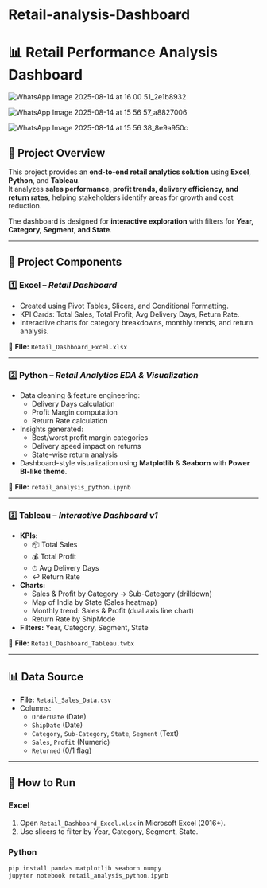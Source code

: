 # Retail-analysis-Dashboard
# 📊 Retail Performance Analysis Dashboard
![WhatsApp Image 2025-08-14 at 16 00 51_2e1b8932](https://github.com/user-attachments/assets/08236a9c-4a8d-480f-a678-ea28c6cee4e8)
  
![WhatsApp Image 2025-08-14 at 15 56 57_a8827006](https://github.com/user-attachments/assets/3beebcb2-42dd-4368-9215-2ed8a733bfaf)

![WhatsApp Image 2025-08-14 at 15 56 38_8e9a950c](https://github.com/user-attachments/assets/cbae1294-1085-4488-bc29-025f504fcf0d)

## 📌 Project Overview  
This project provides an **end-to-end retail analytics solution** using **Excel**, **Python**, and **Tableau**.  
It analyzes **sales performance, profit trends, delivery efficiency, and return rates**, helping stakeholders identify areas for growth and cost reduction.  

The dashboard is designed for **interactive exploration** with filters for **Year, Category, Segment, and State**.  

---

## 📂 Project Components  
### 1️⃣ **Excel** – *Retail Dashboard*  
- Created using Pivot Tables, Slicers, and Conditional Formatting.  
- KPI Cards: Total Sales, Total Profit, Avg Delivery Days, Return Rate.  
- Interactive charts for category breakdowns, monthly trends, and return analysis.  

📄 **File:** `Retail_Dashboard_Excel.xlsx`  

---

### 2️⃣ **Python** – *Retail Analytics EDA & Visualization*  
- Data cleaning & feature engineering:
  - Delivery Days calculation
  - Profit Margin computation
  - Return Rate calculation
- Insights generated:
  - Best/worst profit margin categories
  - Delivery speed impact on returns
  - State-wise return analysis
- Dashboard-style visualization using **Matplotlib** & **Seaborn** with **Power BI-like theme**.  

📄 **File:** `retail_analysis_python.ipynb`  

---

### 3️⃣ **Tableau** – *Interactive Dashboard v1*  
- **KPIs:**  
  - 📦 Total Sales  
  - 💰 Total Profit  
  - ⏱ Avg Delivery Days  
  - ↩ Return Rate  
- **Charts:**
  - Sales & Profit by Category → Sub-Category (drilldown)
  - Map of India by State (Sales heatmap)
  - Monthly trend: Sales & Profit (dual axis line chart)
  - Return Rate by ShipMode
- **Filters:** Year, Category, Segment, State  

📄 **File:** `Retail_Dashboard_Tableau.twbx`  

---

## 📊 Data Source  
- **File:** `Retail_Sales_Data.csv`  
- Columns:
  - `OrderDate` (Date)
  - `ShipDate` (Date)
  - `Category`, `Sub-Category`, `State`, `Segment` (Text)
  - `Sales`, `Profit` (Numeric)
  - `Returned` (0/1 flag)  

---

## 🚀 How to Run  
### **Excel**
1. Open `Retail_Dashboard_Excel.xlsx` in Microsoft Excel (2016+).
2. Use slicers to filter by Year, Category, Segment, State.

### **Python**
```bash
pip install pandas matplotlib seaborn numpy
jupyter notebook retail_analysis_python.ipynb

